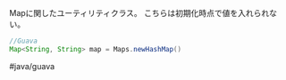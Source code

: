 Mapに関したユーティリティクラス。
こちらは初期化時点で値を入れられない。
```Java
//Guava
Map<String, String> map = Maps.newHashMap()
```
#java/guava 